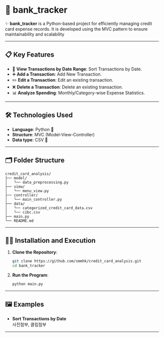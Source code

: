 # 💸 bank_tracker

✨ **bank_tracker** is a Python-based project for efficiently managing credit card expense records.
It is developed using the MVC pattern to ensure maintainability and scalability  

---

## 📋 Key Features
- 📆 **View Transactions by Date Range**: Sort Transactions by Date.
- ➕ **Add a Transaction**: Add New Transaction.
- ✏️ **Edit a Transaction**: Edit an existing transaction.
- ❌ **Delete a Transaction**: Delete an existing transaction.
- 📊 **Analyze Spending**: Monthly/Category-wise Expense Statistics.

---

## 🛠️ Technologies Used
- **Language**: Python 🐍
- **Structure**: MVC (Model-View-Controller)
- **Data type**: CSV 📄

---
## 🗂 Folder Structure
```plaintext
credit_card_analysis/
├── model/
│   └── data_preprocessing.py
├── view/
│   └── menu_view.py
├── controller/
│   └── main_controller.py
├── data/
│   └── categorized_credit_card_data.csv
│   └── cibc.csv
├── main.py
└── README.md
```

---

## 🧑‍💻  Installation and Execution
1. **Clone the Repository**:
   ```bash
   git clone https://github.com/smmhk/credit_card_analysis.git
   cd bank_tracker
   ```

2. **Run the Program**:
    ```bash
   python main.py
   ```

---

## 🖼️ Examples
- **Sort Transactions by Date**  
  사진첨부, 클립첨부 
---

